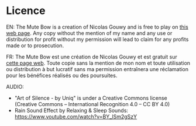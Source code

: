 # Licence

EN: The Mute Bow is a creation of Nicolas Gouwy and is free to play on [this web page](https://the-mute-bow.github.io/). Any copy without the mention of my name and any use or distribution for profit without my permission will lead to claim for any profits made or to prosecution.

FR: The Mute Bow est une création de Nicolas Gouwy et est gratuit sur [cette page web](https://the-mute-bow.github.io/). Toute copie sans la mention de mon nom et toute utilisation ou distribution à but lucratif sans ma permission entraînera une réclamation pour les bénéfices réalisés ou des poursuites.

AUDIO:

-   "Art of Silence - by Uniq" is under a Creative Commons license (Creative Commons – International Recognition 4.0 – CC BY 4.0)
-   Rain Sound Effect by Relaxing & Sleep Sounds:
    https://www.youtube.com/watch?v=BY_lSm2gSzY
